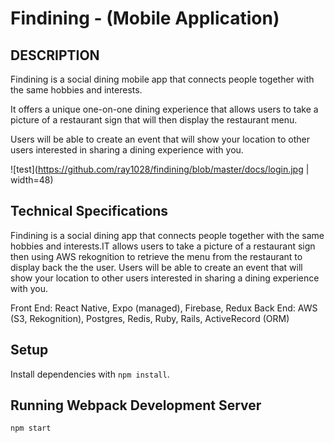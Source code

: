 # Findining - (Mobile Application)

<!-- !["screenshot"](https://github.com/ray1028/scheduler/blob/master/docs/scheduler-1.png)

!["screenshot"](https://github.com/ray1028/scheduler/blob/master/docs/scheduler-2.png)
/Users/rayj/react-native/findining/docs
!["screenshot"](https://github.com/ray1028/scheduler/blob/master/docs/scheduler-3.png) -->

## DESCRIPTION

Findining is a social dining mobile app that connects people together with the same hobbies and interests.

It offers a unique one-on-one dining experience that allows users to take a picture of a restaurant sign that will then display the restaurant menu.

Users will be able to create an event that will show your location to other users interested in sharing a dining experience with you.

![test](https://github.com/ray1028/findining/blob/master/docs/login.jpg | width=48)

## Technical Specifications

Findining is a social dining app that connects people together with the same hobbies and interests.IT allows users to take a picture of a restaurant sign then using AWS rekognition to retrieve the menu from the restaurant to display back the the user. Users will be able to create an event that will show your location to other users interested in sharing a dining experience with you.

Front End: React Native, Expo (managed), Firebase, Redux
Back End: AWS (S3, Rekognition), Postgres, Redis, Ruby, Rails, ActiveRecord (ORM)

## Setup

Install dependencies with `npm install`.

## Running Webpack Development Server

```sh
npm start
```
